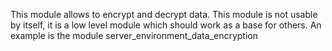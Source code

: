 This module allows to encrypt and decrypt data. This module is not
usable by itself, it is a low level module which should work as a base
for others. An example is the module server_environment_data_encryption

